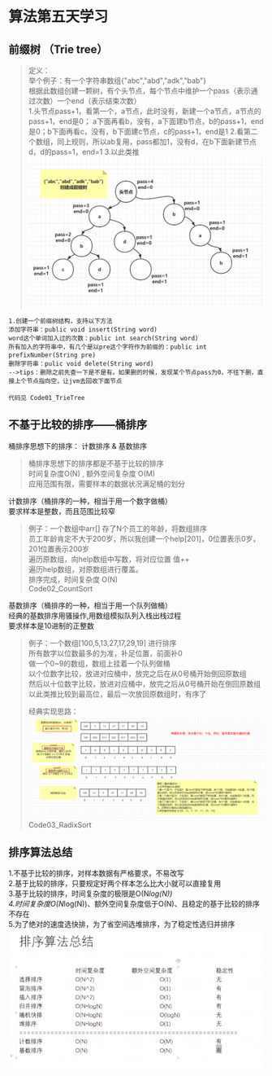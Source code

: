 # 算法第五天学习

## 前缀树 （Trie tree）
> 定义：   
> 举个例子：有一个字符串数组{"abc","abd","adk","bab"}     
> 根据此数组创建一颗树，有个头节点，每个节点中维护一个pass（表示通过次数）一个end（表示结束次数）   
> 1.头节点pass+1，看第一个，a节点，此时没有，新建一个a节点，a节点的pass+1，end是0；
> a下面再看b，没有，a下面建b节点，b的pass+1，end是0；b下面再看c，没有，b下面建c节点，c的pass+1，end是1
> 2.看第二个数组，同上规则，所以ab复用，pass都加1，没有d，在b下面新建节点d，d的pass=1，end=1
> 3.以此类推
![Alt](../img/前缀树.png)  

```
1.创建一个前缀树结构，支持以下方法
添加字符串：public void insert(String word)
word这个单词加入过的次数：public int search(String word)
所有加入的字符串中，有几个是以pre这个字符作为前缀的：public int prefixNumber(String pre)
删除字符串：pulic void delete(String word)
-->tips：删除之前先查一下是不是有。如果删的时候，发现某个节点pass为0，不往下删，直接上个节点指向空，让jvm去回收下面节点

代码见 Code01_TrieTree
```

## 不基于比较的排序——桶排序
桶排序思想下的排序： 计数排序 & 基数排序
> 桶排序思想下的排序都是不基于比较的排序   
> 时间复杂度O(N) , 额外空间复杂度 O(M)   
> 应用范围有限，需要样本的数据状况满足桶的划分   

计数排序（桶排序的一种，相当于用一个数字做桶）  
要求样本是整数，而且范围比较窄   
> 例子：一个数组中arr[] 存了N个员工的年龄，将数组排序   
> 员工年龄肯定不大于200岁，所以我创建一个help[201]，0位置表示0岁，201位置表示200岁   
> 遍历原数组，向help数组中写数，将对应位置 值++    
> 遍历help数组，对原数组进行覆盖。   
> 排序完成，时间复杂度 O(N)   
Code02_CountSort

基数排序（桶排序的一种，相当于用一个队列做桶）   
经典的基数排序用骚操作,用数组模拟队列入栈出栈过程   
要求样本是10进制的正整数   
> 例子：一个数组[100,5,13,27,17,29,19] 进行排序    
> 所有数字以位数最多的为准，补足位置，前面补0    
> 做一个0~9的数组，数组上挂着一个队列做桶     
> 以个位数字比较，放进对应桶中，放完之后在从0号桶开始倒回原数组   
> 然后以十位数字比较，放进对应桶中，放完之后从0号桶开始在倒回原数组   
> 以此类推比较到最高位，最后一次放回原数组时，有序了  
>
> 经典实现思路：   
![Alt](../img/基数排序的逻辑.png)     
Code03_RadixSort   

## 排序算法总结

1.不基于比较的排序，对样本数据有严格要求，不易改写   
2.基于比较的排序，只要规定好两个样本怎么比大小就可以直接复用   
3.基于比较的排序，时间复杂度的极限是O(N*log(N))   
4.时间复杂度O(N*log(N))、额外空间复杂度低于O(N)、且稳定的基于比较的排序不存在   
5.为了绝对的速度选快排，为了省空间选堆排序，为了稳定性选归并排序   
![Alt](../img/排序总结.png)     

